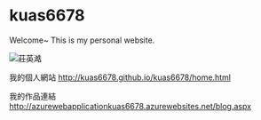 # kuas6678
Welcome~ This is my personal website.

![莊英澔](http://azurewebapplicationkuas6678.azurewebsites.net/images/Hao.jpg)

我的個人網站
http://kuas6678.github.io/kuas6678/home.html

我的作品連結
http://azurewebapplicationkuas6678.azurewebsites.net/blog.aspx

